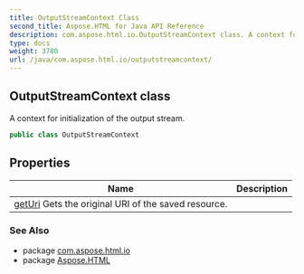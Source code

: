 ```yaml
---
title: OutputStreamContext Class
second_title: Aspose.HTML for Java API Reference
description: com.aspose.html.io.OutputStreamContext class. A context for initialization of the output stream
type: docs
weight: 3780
url: /java/com.aspose.html.io/outputstreamcontext/
---
```

## OutputStreamContext class

A context for initialization of the output stream.

```java
public class OutputStreamContext
```

## Properties

| Name | Description |
| --- | --- |
| [getUri](../../com.aspose.html.io/outputstreamcontext/uri/) Gets the original URI of the saved resource. |

### See Also

* package [com.aspose.html.io](../../com.aspose.html.io/)
* package [Aspose.HTML](../../)
